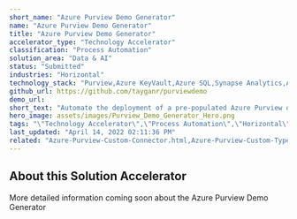 ```yaml
---
short_name: "Azure Purview Demo Generator"
name: "Azure Purview Demo Generator"
title: "Azure Purview Demo Generator"
accelerator_type: "Technology Accelerator"
classification: "Process Automation"
solution_area: "Data & AI"
status: "Submitted"
industries: "Horizontal"
technology_stack: "Purview,Azure KeyVault,Azure SQL,Synapse Analytics,Azure Storage"
github_url: https://github.com/tayganr/purviewdemo
demo_url: 
short_text: "Automate the deployment of a pre-populated Azure Purview demo environment."
hero_image: assets/images/Purview_Demo_Generator_Hero.png
tags: "\"Technology Accelerator\",\"Process Automation\",\"Horizontal\",\"Purview\",\"Azure KeyVault\",\"Azure SQL\",\"Synapse Analytics\",\"Azure Storage\""
last_updated: "April 14, 2022 02:11:36 PM"
related: "Azure-Purview-Custom-Connector.html,Azure-Purview-Custom-Types-Tool.html,Azure-Purview-ML-Lineage.html,Azure-Purview-Workshop.html"
---
```

## About this Solution Accelerator

More detailed information coming soon about the Azure Purview Demo Generator
